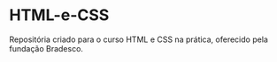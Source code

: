 # HTML-e-CSS
Repositória criado para o curso HTML e CSS na prática, oferecido pela fundação Bradesco.
